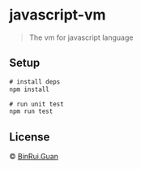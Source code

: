 # javascript-vm
> The vm for javascript language

## Setup

```js
# install deps
npm install

# run unit test
npm run test
```

## License

&copy; [BinRui.Guan](mailto:differui@gmail.com)
